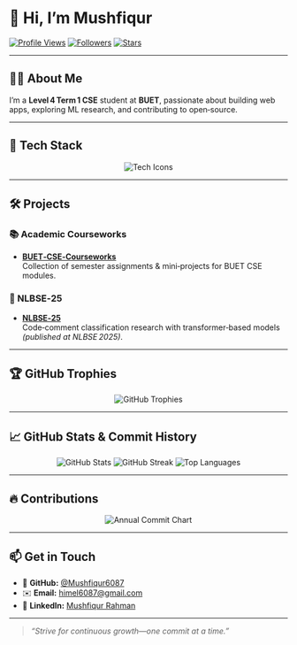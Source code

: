 # 👋 Hi, I’m **Mushfiqur**

[![Profile Views](https://visitor-badge.laobi.icu/badge?page_id=Mushfiqur6087.Mushfiqur6087)](https://github.com/Mushfiqur6087)
[![Followers](https://img.shields.io/github/followers/Mushfiqur6087?label=Follow&style=social)](https://github.com/Mushfiqur6087?tab=followers)
[![Stars](https://img.shields.io/github/stars/Mushfiqur6087?label=Stars&style=social)](https://github.com/Mushfiqur6087?tab=stars)

---

## 👨‍💻 About Me
I’m a **Level 4 Term 1 CSE** student at **BUET**, passionate about building web apps, exploring ML research, and contributing to open‑source.

---

## 🧰 Tech Stack
<p align="center">
  <img src="https://skillicons.dev/icons?i=python,ts,js,react,nextjs,fastapi,nodejs,express,docker,git,github,linux,pytorch,tensorflow,scikitlearn,mongodb,postgres,redis,vite" alt="Tech Icons" />
</p>

---

## 🛠️ Projects

### 📚 Academic Courseworks
- **[BUET‑CSE‑Courseworks](https://github.com/Mushfiqur6087/BUET-CSE-Courseworks)**  
  Collection of semester assignments & mini‑projects for BUET CSE modules.

### 📝 NLBSE‑25
- **[NLBSE‑25](https://github.com/Mushfiqur6087/NLBSE-25)**  
  Code‑comment classification research with transformer‑based models _(published at NLBSE 2025)_.

---

## 🏆 GitHub Trophies


<p align="center">
  <img src="https://github-profile-trophy.vercel.app/?username=mushfiqur6087&theme=light" alt="GitHub Trophies"/>
</p>


---

## 📈 GitHub Stats & Commit History
<p align="center">
  <img src="https://github-readme-stats.vercel.app/api?username=Mushfiqur6087&show_icons=true&theme=radical&hide_rank=true&include_all_commits=true" alt="GitHub Stats"/>
  <img src="https://streak-stats.demolab.com?user=Mushfiqur6087&theme=radical" alt="GitHub Streak"/>
  <img src="https://github-readme-stats.vercel.app/api/top-langs/?username=Mushfiqur6087&layout=compact&theme=radical&hide=jupyter%20notebook&langs_count=8" alt="Top Languages"/>
</p>

---

## 🔥 Contributions
<p align="center">
  <img src="https://ghchart.rshah.org/2E9AFE/Mushfiqur6087" alt="Annual Commit Chart" />
</p>

---

## 📫 Get in Touch
- 🐙 **GitHub:** [@Mushfiqur6087](https://github.com/Mushfiqur6087)  
- ✉️ **Email:** [himel6087@gmail.com](mailto:himel6087@gmail.com)  
- 🔗 **LinkedIn:** [Mushfiqur Rahman](https://www.linkedin.com/in/mushfiqur-rahman-aab99417a/)

---

> *“Strive for continuous growth—one commit at a time.”*
